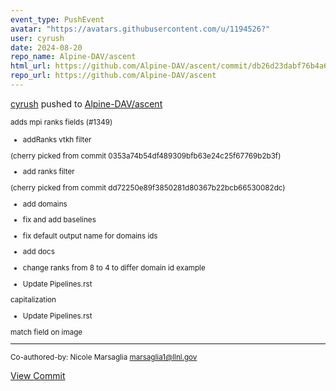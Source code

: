 ```yaml
---
event_type: PushEvent
avatar: "https://avatars.githubusercontent.com/u/1194526?"
user: cyrush
date: 2024-08-20
repo_name: Alpine-DAV/ascent
html_url: https://github.com/Alpine-DAV/ascent/commit/db26d23dabf76b4a6ef00ba42e8c193929c832d6
repo_url: https://github.com/Alpine-DAV/ascent
---
```


<a href='https://github.com/cyrush' target='_blank'>cyrush</a> pushed to <a href='https://github.com/Alpine-DAV/ascent' target='_blank'>Alpine-DAV/ascent</a>

<small>adds mpi ranks fields (#1349)

* addRanks vtkh filter

(cherry picked from commit 0353a74b54df489309bfb63e24c25f67769b2b3f)

* add ranks filter

(cherry picked from commit dd72250e89f3850281d80367b22bcb66530082dc)

* add domains

* fix and add baselines

* fix default output name for domains ids

* add docs

* change ranks from 8 to 4 to differ domain id example

* Update Pipelines.rst

capitalization

* Update Pipelines.rst

match field on image

---------

Co-authored-by: Nicole Marsaglia <marsaglia1@llnl.gov></small>

<a href='https://github.com/Alpine-DAV/ascent/commit/db26d23dabf76b4a6ef00ba42e8c193929c832d6' target='_blank'>View Commit</a>
